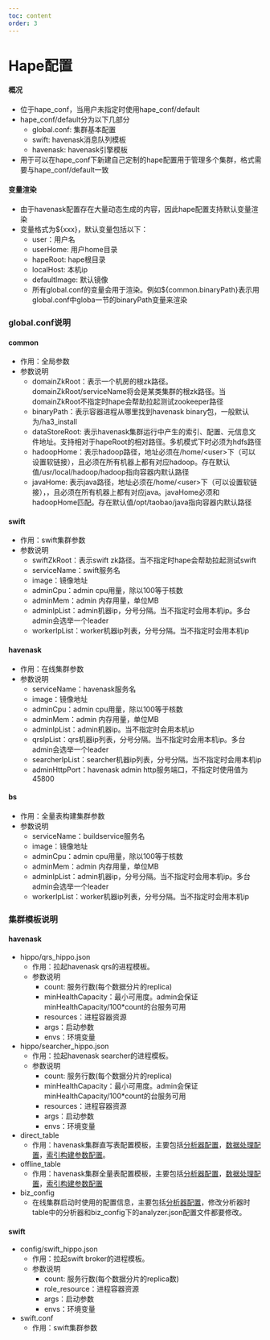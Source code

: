 ```yaml
---
toc: content
order: 3
---
```

# Hape配置

#### 概况
* 位于hape_conf，当用户未指定时使用hape_conf/default
* hape_conf/default分为以下几部分
    * global.conf: 集群基本配置
    * swift: havenask消息队列模板
    * havenask: havenask引擎模板
* 用于可以在hape_conf下新建自己定制的hape配置用于管理多个集群，格式需要与hape_conf/default一致

#### 变量渲染
* 由于havenask配置存在大量动态生成的内容，因此hape配置支持默认变量渲染
* 变量格式为${xxx}，默认变量包括以下：
    * user：用户名
    * userHome: 用户home目录
    * hapeRoot: hape根目录
    * localHost: 本机ip
    * defaultImage: 默认镜像
    * 所有global.conf的变量会用于渲染。例如${common.binaryPath}表示用global.conf中globa一节的binaryPath变量来渲染

### global.conf说明
#### common
* 作用：全局参数
* 参数说明
    * domainZkRoot：表示一个机房的根zk路径。domainZkRoot/serviceName将会是某类集群的根zk路径。当domainZkRoot不指定时hape会帮助拉起测试zookeeper路径
    * binaryPath：表示容器进程从哪里找到havenask binary包，一般默认为/ha3_install
    * dataStoreRoot: 表示havenask集群运行中产生的索引、配置、元信息文件地址。支持相对于hapeRoot的相对路径。多机模式下时必须为hdfs路径
    * hadoopHome：表示hadoop路径，地址必须在/home/\<user\>下（可以设置软链接），且必须在所有机器上都有对应hadoop。存在默认值/usr/local/hadoop/hadoop指向容器内默认路径
    * javaHome: 表示java路径，地址必须在/home/\<user\>下（可以设置软链接），，且必须在所有机器上都有对应java。javaHome必须和hadoopHome匹配。存在默认值/opt/taobao/java指向容器内默认路径


#### swift
* 作用：swift集群参数
* 参数说明
    * swiftZkRoot：表示swift zk路径。当不指定时hape会帮助拉起测试swift
    * serviceName：swift服务名
    * image：镜像地址
    * adminCpu：admin cpu用量，除以100等于核数
    * adminMem：admin 内存用量，单位MB
    * adminIpList：admin机器ip，分号分隔。当不指定时会用本机ip。多台admin会选举一个leader
    * workerIpList：worker机器ip列表，分号分隔。当不指定时会用本机ip

#### havenask
* 作用：在线集群参数
* 参数说明
    * serviceName：havenask服务名
    * image：镜像地址
    * adminCpu：admin cpu用量，除以100等于核数
    * adminMem：admin 内存用量，单位MB
    * adminIpList：admin机器ip。当不指定时会用本机ip
    * qrsIpList：qrs机器ip列表，分号分隔。当不指定时会用本机ip。多台admin会选举一个leader
    * searcherIpList：searcher机器ip列表，分号分隔。当不指定时会用本机ip
    * adminHttpPort：havenask admin http服务端口，不指定时使用值为45800

#### bs
* 作用：全量表构建集群参数
* 参数说明
    * serviceName：buildservice服务名
    * image：镜像地址
    * adminCpu：admin cpu用量，除以100等于核数
    * adminMem：admin 内存用量，单位MB
    * adminIpList：admin机器ip，分号分隔。当不指定时会用本机ip。多台admin会选举一个leader
    * workerIpList：worker机器ip列表，分号分隔。当不指定时会用本机ip



### 集群模板说明
#### havenask
* hippo/qrs_hippo.json
    * 作用：拉起havenask qrs的进程模板。
    * 参数说明
        * count: 服务行数(每个数据分片的replica)
        * minHealthCapacity：最小可用度。admin会保证minHealthCapacity/100*count的台服务可用
        * resources：进程容器资源
        * args：启动参数
        * envs：环境变量
* hippo/searcher_hippo.json
    * 作用：拉起havenask searcher的进程模板。
    * 参数说明
        * count: 服务行数(每个数据分片的replica)
        * minHealthCapacity：最小可用度。admin会保证minHealthCapacity/100*count的台服务可用
        * resources：进程容器资源
        * args：启动参数
        * envs：环境变量
* direct_table
    * 作用：havenask集群直写表配置模板，主要包括[分析器配置](../config/analyzer.md)，[数据处理配置](../config/data_table.json.md)，[索引构建参数配置](../config/clusterconfig.md)。
* offline_table
    * 作用：havenask集群全量表配置模板，主要包括[分析器配置](../config/analyzer.md)，[数据处理配置](../config/data_table.json.md)，[索引构建参数配置](../config/clusterconfig.md)
* biz_config
    * 在线集群启动时使用的配置信息，主要包括[分析器配置](../config/analyzer.md)，修改分析器时table中的分析器和biz_config下的analyzer.json配置文件都要修改。
#### swift
* config/swift_hippo.json
    * 作用：拉起swift broker的进程模板。
    * 参数说明
        * count: 服务行数(每个数据分片的replica数)
        * role_resource：进程容器资源
        * args：启动参数
        * envs：环境变量
* swift.conf
     * 作用：swift集群参数